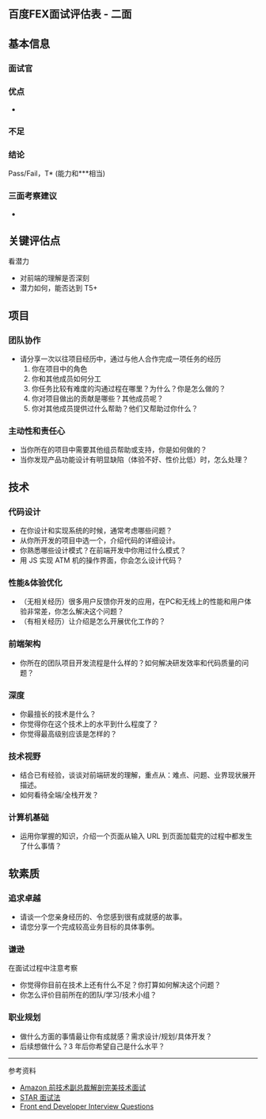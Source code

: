 百度FEX面试评估表 - 二面
---

## 基本信息

### 面试官

### 优点

*

### 不足

### 结论

Pass/Fail，T* (能力和***相当)

### 三面考察建议

* 


## 关键评估点

看潜力

* 对前端的理解是否深刻
* 潜力如何，能否达到 T5+

## 项目

### 团队协作

* 请分享一次以往项目经历中，通过与他人合作完成一项任务的经历
  1. 你在项目中的角色
  1. 你和其他成员如何分工
  1. 你任务比较有难度的沟通过程在哪里？为什么？你是怎么做的？
  1. 你对项目做出的贡献是哪些？其他成员呢？
  1. 你对其他成员提供过什么帮助？他们又帮助过你什么？

### 主动性和责任心

* 当你所在的项目中需要其他组员帮助或支持，你是如何做的？
* 当你发现产品功能设计有明显缺陷（体验不好、性价比低）时，怎么处理？

## 技术

### 代码设计

* 在你设计和实现系统的时候，通常考虑哪些问题？
* 从你所开发的项目中选一个，介绍代码的详细设计。
* 你熟悉哪些设计模式？在前端开发中你用过什么模式？
* 用 JS 实现 ATM 机的操作界面，你会怎么设计代码？

### 性能&体验优化

* （无相关经历）很多用户反馈你开发的应用，在PC和无线上的性能和用户体验非常差，你怎么解决这个问题？
* （有相关经历）让介绍是怎么开展优化工作的？

### 前端架构

* 你所在的团队项目开发流程是什么样的？如何解决研发效率和代码质量的问题？

### 深度

* 你最擅长的技术是什么？
* 你觉得你在这个技术上的水平到什么程度了？
* 你觉得最高级别应该是怎样的？

### 技术视野

* 结合已有经验，谈谈对前端研发的理解，重点从：难点、问题、业界现状展开描述。
* 如何看待全端/全栈开发？

### 计算机基础

* 运用你掌握的知识，介绍一个页面从输入 URL 到页面加载完的过程中都发生了什么事情？

## 软素质

### 追求卓越

* 请谈一个您亲身经历的、令您感到很有成就感的故事。
* 请您分享一个完成较高业务目标的具体事例。

### 谦逊

在面试过程中注意考察

* 你觉得你目前在技术上还有什么不足？你打算如何解决这个问题？
* 你怎么评价目前所在的团队/学习/技术小组？

### 职业规划

* 做什么方面的事情最让你有成就感？需求设计/规划/具体开发？
* 后续想做什么？3 年后你希望自己是什么水平？

----

参考资料

* [Amazon 前技术副总裁解剖完美技术面试](http://www.36kr.com/p/210076.html)
* [STAR 面试法](http://baike.baidu.com/view/1887275.htm)
* [Front end Developer Interview Questions](https://github.com/darcyclarke/Front-end-Developer-Interview-Questions)
